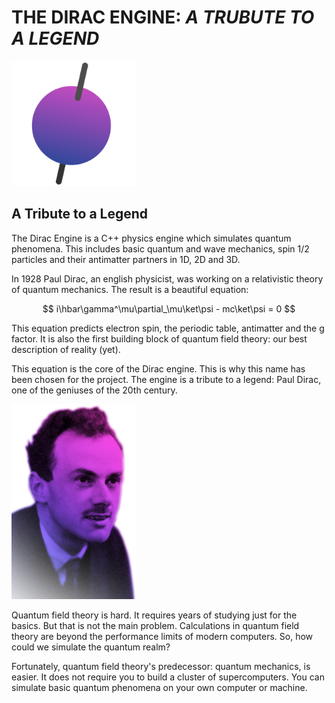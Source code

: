 # THE DIRAC ENGINE: *A TRUBUTE TO A LEGEND*

<img src="./assets/dirac-engine.svg" width="200">

## A Tribute to a Legend

The Dirac Engine is a C++ physics engine which simulates quantum phenomena. This includes basic quantum and wave mechanics, spin 1/2 particles and their antimatter partners in 1D, 2D and 3D.

In 1928 Paul Dirac, an english physicist, was working on a relativistic theory of quantum mechanics. The result is a beautiful equation:

$$ i\hbar\gamma^\mu\partial_\mu\ket\psi - mc\ket\psi = 0 $$

This equation predicts electron spin, the periodic table, antimatter and the g factor. It is also the first building block of quantum field theory: оur best description of reality (yet).

This equation is the core of the Dirac engine. This is why this name has been chosen for the project. The engine is a tribute to a legend: Paul Dirac, one of the geniuses of the 20th century.

<img src="./assets/paul-dirac-grad.png" width="200">

Quantum field theory is hard. It requires years of studying just for the basics. But that is not the main problem. Calculations in quantum field theory are beyond the performance limits of modern computers. So, how could we simulate the quantum realm?

Fortunately, quantum field theory's predecessor: quantum mechanics, is easier. It does not require you to build a cluster of supercomputers. You can simulate basic quantum phenomena on your own computer or machine.